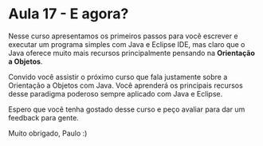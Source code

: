 # Aula 17 - E agora?

Nesse curso apresentamos os primeiros passos para você escrever e executar um programa simples com Java e Eclipse IDE, mas claro que o Java oferece muito mais recursos principalmente pensando na **Orientação a Objetos**.

Convido você assistir o próximo curso que fala justamente sobre a Orientação a Objetos com Java. Você aprenderá os principais recursos desse paradigma poderoso sempre aplicado com Java e Eclipse.

Espero que você tenha gostado desse curso e peço avaliar para dar um feedback para gente.

Muito obrigado, Paulo :)